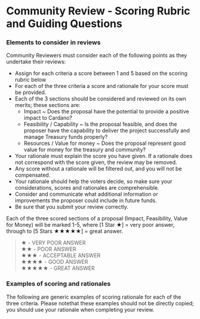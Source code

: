 # **Community Review - Scoring Rubric and Guiding Questions**

### **Elements to consider in reviews**
Community Reviewers must consider each of the following points as they undertake their reviews:
* Assign for each criteria a score between 1 and 5 based on the scoring rubric below 
* For each of the three criteria a score and rationale for your score must be provided.
* Each of the 3 sections should be considered and reviewed on its own merits; these sections are:
  * Impact ~ Does the proposal have the potential to provide a positive impact to Cardano?
  * Feasibility / Capability ~ Is the proposal feasible, and does the proposer have the capability to deliver the project successfully and manage Treasury funds properly?
  * Resources / Value for money ~ Does the proposal represent good value for money for the treasury and community? 
* Your rationale must explain the score you have given. If a rationale does not correspond with the score given, the review may be removed.
* Any score without a rationale will be filtered out, and you will not be compensated.
* Your rationale should help the voters decide, so make sure your considerations, scores and rationales are comprehensible.
* Consider and communicate what additional information or improvements the proposer could include in future funds.
* Be sure that you submit your review correctly.

 Each of the three scored sections of a proposal (Impact, Feasibility, Value for Money) will be marked 1-5, where [1 Star ★] = very poor answer, through to [5 Stars ★★★★★] = great answer.
>★ - VERY POOR ANSWER<br>★★ - POOR  ANSWER<br>★★★ - ACCEPTABLE ANSWER<br>★★★★ - GOOD ANSWER<br>★★★★★ - GREAT ANSWER

### **Examples of scoring and rationales**
The following are generic examples of scoring rationale for each of the three criteria. Please notethat these examples should not be directly copied; you should use your rationale when completing your review.
